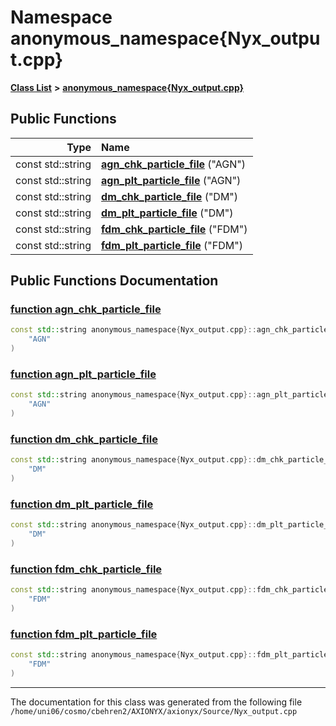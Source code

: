 
# Namespace anonymous\_namespace{Nyx\_output.cpp}


[**Class List**](annotated.md) **>** [**anonymous\_namespace{Nyx\_output.cpp}**](namespaceanonymous__namespace_02Nyx__output_8cpp_03.md)




















## Public Functions

| Type | Name |
| ---: | :--- |
|  const std::string | [**agn\_chk\_particle\_file**](namespaceanonymous__namespace_02Nyx__output_8cpp_03.md#function-agn-chk-particle-file) ("AGN") <br> |
|  const std::string | [**agn\_plt\_particle\_file**](namespaceanonymous__namespace_02Nyx__output_8cpp_03.md#function-agn-plt-particle-file) ("AGN") <br> |
|  const std::string | [**dm\_chk\_particle\_file**](namespaceanonymous__namespace_02Nyx__output_8cpp_03.md#function-dm-chk-particle-file) ("DM") <br> |
|  const std::string | [**dm\_plt\_particle\_file**](namespaceanonymous__namespace_02Nyx__output_8cpp_03.md#function-dm-plt-particle-file) ("DM") <br> |
|  const std::string | [**fdm\_chk\_particle\_file**](namespaceanonymous__namespace_02Nyx__output_8cpp_03.md#function-fdm-chk-particle-file) ("FDM") <br> |
|  const std::string | [**fdm\_plt\_particle\_file**](namespaceanonymous__namespace_02Nyx__output_8cpp_03.md#function-fdm-plt-particle-file) ("FDM") <br> |








## Public Functions Documentation


### <a href="#function-agn-chk-particle-file" id="function-agn-chk-particle-file">function agn\_chk\_particle\_file </a>


```cpp
const std::string anonymous_namespace{Nyx_output.cpp}::agn_chk_particle_file (
    "AGN"
) 
```



### <a href="#function-agn-plt-particle-file" id="function-agn-plt-particle-file">function agn\_plt\_particle\_file </a>


```cpp
const std::string anonymous_namespace{Nyx_output.cpp}::agn_plt_particle_file (
    "AGN"
) 
```



### <a href="#function-dm-chk-particle-file" id="function-dm-chk-particle-file">function dm\_chk\_particle\_file </a>


```cpp
const std::string anonymous_namespace{Nyx_output.cpp}::dm_chk_particle_file (
    "DM"
) 
```



### <a href="#function-dm-plt-particle-file" id="function-dm-plt-particle-file">function dm\_plt\_particle\_file </a>


```cpp
const std::string anonymous_namespace{Nyx_output.cpp}::dm_plt_particle_file (
    "DM"
) 
```



### <a href="#function-fdm-chk-particle-file" id="function-fdm-chk-particle-file">function fdm\_chk\_particle\_file </a>


```cpp
const std::string anonymous_namespace{Nyx_output.cpp}::fdm_chk_particle_file (
    "FDM"
) 
```



### <a href="#function-fdm-plt-particle-file" id="function-fdm-plt-particle-file">function fdm\_plt\_particle\_file </a>


```cpp
const std::string anonymous_namespace{Nyx_output.cpp}::fdm_plt_particle_file (
    "FDM"
) 
```



------------------------------
The documentation for this class was generated from the following file `/home/uni06/cosmo/cbehren2/AXIONYX/axionyx/Source/Nyx_output.cpp`